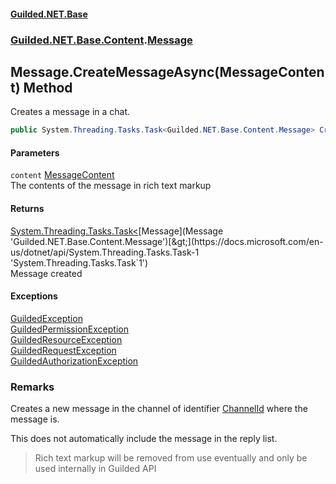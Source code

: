 
#### [Guilded.NET.Base](Guilded_NET_Base 'Guilded_NET_Base')
### [Guilded.NET.Base.Content](Guilded_NET_Base#Guilded_NET_Base_Content 'Guilded.NET.Base.Content').[Message](Message 'Guilded.NET.Base.Content.Message')
## Message.CreateMessageAsync(MessageContent) Method
Creates a message in a chat.  
```csharp
public System.Threading.Tasks.Task<Guilded.NET.Base.Content.Message> CreateMessageAsync(Guilded.NET.Base.Chat.MessageContent content);
```

#### Parameters
<a name='Guilded_NET_Base_Content_Message_CreateMessageAsync(Guilded_NET_Base_Chat_MessageContent)_content'></a>
`content` [MessageContent](MessageContent 'Guilded.NET.Base.Chat.MessageContent')  
The contents of the message in rich text markup
  

#### Returns
[System.Threading.Tasks.Task&lt;](https://docs.microsoft.com/en-us/dotnet/api/System.Threading.Tasks.Task-1 'System.Threading.Tasks.Task`1')[Message](Message 'Guilded.NET.Base.Content.Message')[&gt;](https://docs.microsoft.com/en-us/dotnet/api/System.Threading.Tasks.Task-1 'System.Threading.Tasks.Task`1')  
Message created

#### Exceptions
[GuildedException](GuildedException 'Guilded.NET.Base.GuildedException')  
[GuildedPermissionException](GuildedPermissionException 'Guilded.NET.Base.GuildedPermissionException')  
[GuildedResourceException](GuildedResourceException 'Guilded.NET.Base.GuildedResourceException')  
[GuildedRequestException](GuildedRequestException 'Guilded.NET.Base.GuildedRequestException')  
[GuildedAuthorizationException](GuildedAuthorizationException 'Guilded.NET.Base.GuildedAuthorizationException')  
### Remarks
Creates a new message in the channel of identifier [ChannelId](ChannelContent_T__ChannelId 'Guilded.NET.Base.Content.ChannelContent&lt;T&gt;.ChannelId') where the message is.



This does not automatically include the message in the reply list.

<blockquote class="warning">  
    Rich text markup will be removed from use eventually and only be used internally  
    in Guilded API  
</blockquote>
